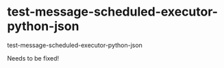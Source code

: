# test-message-scheduled-executor-python-json
test-message-scheduled-executor-python-json

Needs to be fixed!

